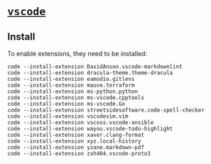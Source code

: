 # [`vscode`](https://code.visualstudio.com/)

## Install

To enable extensions, they need to be installed:

    code --install-extension DavidAnson.vscode-markdownlint
    code --install-extension dracula-theme.theme-dracula
    code --install-extension eamodio.gitlens
    code --install-extension mauve.terraform
    code --install-extension ms-python.python
    code --install-extension ms-vscode.cpptools
    code --install-extension ms-vscode.Go
    code --install-extension streetsidesoftware.code-spell-checker
    code --install-extension vscodevim.vim
    code --install-extension vscoss.vscode-ansible
    code --install-extension wayou.vscode-todo-highlight
    code --install-extension xaver.clang-format
    code --install-extension xyz.local-history
    code --install-extension yzane.markdown-pdf
    code --install-extension zxh404.vscode-proto3
